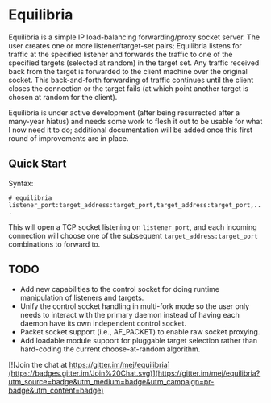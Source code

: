 # Equilibria

Equilibria is a simple IP load-balancing forwarding/proxy socket
server.  The user creates one or more listener/target-set pairs;
Equilibria listens for traffic at the specified listener and forwards
the traffic to one of the specified targets (selected at random) in
the target set.  Any traffic received back from the target is
forwarded to the client machine over the original socket.  This
back-and-forth forwarding of traffic continues until the client closes
the connection or the target fails (at which point another target is
chosen at random for the client).

Equilibria is under active development (after being resurrected after
a many-year hiatus) and needs some work to flesh it out to be usable
for what I now need it to do; additional documentation will be added
once this first round of improvements are in place.

## Quick Start

Syntax:

`# equilibria listener_port:target_address:target_port,target_address:target_port,...`

This will open a TCP socket listening on `listener_port`, and each
incoming connection will choose one of the subsequent
`target_address:target_port` combinations to forward to.


## TODO

* Add new capabilities to the control socket for doing runtime
  manipulation of listeners and targets.
* Unify the control socket handling in multi-fork mode so the user
  only needs to interact with the primary daemon instead of having
  each daemon have its own independent control socket.
* Packet socket support (i.e., AF_PACKET) to enable raw socket
  proxying.
* Add loadable module support for pluggable target selection rather
  than hard-coding the current choose-at-random algorithm.


[![Join the chat at https://gitter.im/mej/equilibria](https://badges.gitter.im/Join%20Chat.svg)](https://gitter.im/mej/equilibria?utm_source=badge&utm_medium=badge&utm_campaign=pr-badge&utm_content=badge)
